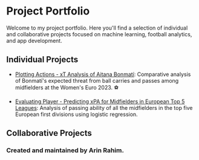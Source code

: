 # Project Portfolio 

Welcome to my project portfolio. Here you'll find a selection of individual and collaborative projects focused on machine learning, football analytics, and app development.

## Individual Projects 
- [Plotting Actions - xT Analysis of Aitana Bonmatí](https://github.com/arin8/arin8.github.io/tree/main/Plotting-Actions): Comparative analysis of Bonmatí's expected threat from ball carries and passes among midfielders at the Women's Euro 2023. ⚽️
  
- [Evaluating Player - Predicting xPA for Midfielders in European Top 5 Leagues](https://github.com/arin8/arin8.github.io/tree/main/Evaluating-Player): Analysis of passing ability of all the midfielders in the top five European first divisions using logistic regression. 

## Collaborative Projects 

### Created and maintained by Arin Rahim.
